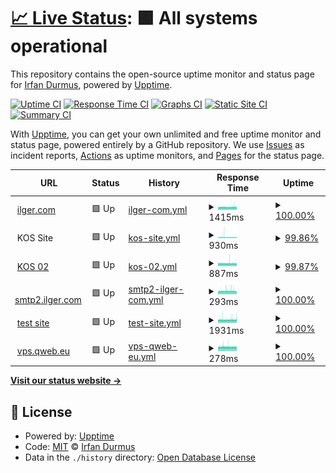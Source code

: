# [📈 Live Status](https://shirfan.github.io/Uptime): <!--live status--> **🟩 All systems operational**

This repository contains the open-source uptime monitor and status page for [Irfan Durmus](http://irfandurmus.com/cv), powered by [Upptime](https://github.com/upptime/upptime).

[![Uptime CI](https://github.com/Irfan/upptime/workflows/Uptime%20CI/badge.svg)](https://github.com/Irfan/upptime/actions?query=workflow%3A%22Uptime+CI%22)
[![Response Time CI](https://github.com/Irfan/upptime/workflows/Response%20Time%20CI/badge.svg)](https://github.com/Irfan/upptime/actions?query=workflow%3A%22Response+Time+CI%22)
[![Graphs CI](https://github.com/Irfan/upptime/workflows/Graphs%20CI/badge.svg)](https://github.com/Irfan/upptime/actions?query=workflow%3A%22Graphs+CI%22)
[![Static Site CI](https://github.com/Irfan/upptime/workflows/Static%20Site%20CI/badge.svg)](https://github.com/Irfan/upptime/actions?query=workflow%3A%22Static+Site+CI%22)
[![Summary CI](https://github.com/Irfan/upptime/workflows/Summary%20CI/badge.svg)](https://github.com/Irfan/upptime/actions?query=workflow%3A%22Summary+CI%22)

With [Upptime](https://upptime.js.org), you can get your own unlimited and free uptime monitor and status page, powered entirely by a GitHub repository. We use [Issues](https://github.com/Irfan/upptime/issues) as incident reports, [Actions](https://github.com/Irfan/upptime/actions) as uptime monitors, and [Pages](https://Irfan.github.io/upptime) for the status page.

<!--start: status pages-->
<!-- This summary is generated by Upptime (https://github.com/upptime/upptime) -->
<!-- Do not edit this manually, your changes will be overwritten -->
<!-- prettier-ignore -->
| URL | Status | History | Response Time | Uptime |
| --- | ------ | ------- | ------------- | ------ |
| <img alt="" src="https://icons.duckduckgo.com/ip3/www.ilger.com.ico" height="13"> [ilger.com](https://www.ilger.com) | 🟩 Up | [ilger-com.yml](https://github.com/shirfan/Uptime/commits/HEAD/history/ilger-com.yml) | <details><summary><img alt="Response time graph" src="./graphs/ilger-com/response-time-week.png" height="20"> 1415ms</summary><br><a href="https://shirfan.github.io/Uptime/history/ilger-com"><img alt="Response time 1424" src="https://img.shields.io/endpoint?url=https%3A%2F%2Fraw.githubusercontent.com%2Fshirfan%2FUptime%2FHEAD%2Fapi%2Filger-com%2Fresponse-time.json"></a><br><a href="https://shirfan.github.io/Uptime/history/ilger-com"><img alt="24-hour response time 1441" src="https://img.shields.io/endpoint?url=https%3A%2F%2Fraw.githubusercontent.com%2Fshirfan%2FUptime%2FHEAD%2Fapi%2Filger-com%2Fresponse-time-day.json"></a><br><a href="https://shirfan.github.io/Uptime/history/ilger-com"><img alt="7-day response time 1415" src="https://img.shields.io/endpoint?url=https%3A%2F%2Fraw.githubusercontent.com%2Fshirfan%2FUptime%2FHEAD%2Fapi%2Filger-com%2Fresponse-time-week.json"></a><br><a href="https://shirfan.github.io/Uptime/history/ilger-com"><img alt="30-day response time 1424" src="https://img.shields.io/endpoint?url=https%3A%2F%2Fraw.githubusercontent.com%2Fshirfan%2FUptime%2FHEAD%2Fapi%2Filger-com%2Fresponse-time-month.json"></a><br><a href="https://shirfan.github.io/Uptime/history/ilger-com"><img alt="1-year response time 1424" src="https://img.shields.io/endpoint?url=https%3A%2F%2Fraw.githubusercontent.com%2Fshirfan%2FUptime%2FHEAD%2Fapi%2Filger-com%2Fresponse-time-year.json"></a></details> | <details><summary><a href="https://shirfan.github.io/Uptime/history/ilger-com">100.00%</a></summary><a href="https://shirfan.github.io/Uptime/history/ilger-com"><img alt="All-time uptime 100.00%" src="https://img.shields.io/endpoint?url=https%3A%2F%2Fraw.githubusercontent.com%2Fshirfan%2FUptime%2FHEAD%2Fapi%2Filger-com%2Fuptime.json"></a><br><a href="https://shirfan.github.io/Uptime/history/ilger-com"><img alt="24-hour uptime 100.00%" src="https://img.shields.io/endpoint?url=https%3A%2F%2Fraw.githubusercontent.com%2Fshirfan%2FUptime%2FHEAD%2Fapi%2Filger-com%2Fuptime-day.json"></a><br><a href="https://shirfan.github.io/Uptime/history/ilger-com"><img alt="7-day uptime 100.00%" src="https://img.shields.io/endpoint?url=https%3A%2F%2Fraw.githubusercontent.com%2Fshirfan%2FUptime%2FHEAD%2Fapi%2Filger-com%2Fuptime-week.json"></a><br><a href="https://shirfan.github.io/Uptime/history/ilger-com"><img alt="30-day uptime 100.00%" src="https://img.shields.io/endpoint?url=https%3A%2F%2Fraw.githubusercontent.com%2Fshirfan%2FUptime%2FHEAD%2Fapi%2Filger-com%2Fuptime-month.json"></a><br><a href="https://shirfan.github.io/Uptime/history/ilger-com"><img alt="1-year uptime 100.00%" src="https://img.shields.io/endpoint?url=https%3A%2F%2Fraw.githubusercontent.com%2Fshirfan%2FUptime%2FHEAD%2Fapi%2Filger-com%2Fuptime-year.json"></a></details>
| <img alt="" src="https://icons.duckduckgo.com/ip3/null.ico" height="13"> KOS Site | 🟩 Up | [kos-site.yml](https://github.com/shirfan/Uptime/commits/HEAD/history/kos-site.yml) | <details><summary><img alt="Response time graph" src="./graphs/kos-site/response-time-week.png" height="20"> 930ms</summary><br><a href="https://shirfan.github.io/Uptime/history/kos-site"><img alt="Response time 904" src="https://img.shields.io/endpoint?url=https%3A%2F%2Fraw.githubusercontent.com%2Fshirfan%2FUptime%2FHEAD%2Fapi%2Fkos-site%2Fresponse-time.json"></a><br><a href="https://shirfan.github.io/Uptime/history/kos-site"><img alt="24-hour response time 917" src="https://img.shields.io/endpoint?url=https%3A%2F%2Fraw.githubusercontent.com%2Fshirfan%2FUptime%2FHEAD%2Fapi%2Fkos-site%2Fresponse-time-day.json"></a><br><a href="https://shirfan.github.io/Uptime/history/kos-site"><img alt="7-day response time 930" src="https://img.shields.io/endpoint?url=https%3A%2F%2Fraw.githubusercontent.com%2Fshirfan%2FUptime%2FHEAD%2Fapi%2Fkos-site%2Fresponse-time-week.json"></a><br><a href="https://shirfan.github.io/Uptime/history/kos-site"><img alt="30-day response time 904" src="https://img.shields.io/endpoint?url=https%3A%2F%2Fraw.githubusercontent.com%2Fshirfan%2FUptime%2FHEAD%2Fapi%2Fkos-site%2Fresponse-time-month.json"></a><br><a href="https://shirfan.github.io/Uptime/history/kos-site"><img alt="1-year response time 904" src="https://img.shields.io/endpoint?url=https%3A%2F%2Fraw.githubusercontent.com%2Fshirfan%2FUptime%2FHEAD%2Fapi%2Fkos-site%2Fresponse-time-year.json"></a></details> | <details><summary><a href="https://shirfan.github.io/Uptime/history/kos-site">99.86%</a></summary><a href="https://shirfan.github.io/Uptime/history/kos-site"><img alt="All-time uptime 99.94%" src="https://img.shields.io/endpoint?url=https%3A%2F%2Fraw.githubusercontent.com%2Fshirfan%2FUptime%2FHEAD%2Fapi%2Fkos-site%2Fuptime.json"></a><br><a href="https://shirfan.github.io/Uptime/history/kos-site"><img alt="24-hour uptime 99.01%" src="https://img.shields.io/endpoint?url=https%3A%2F%2Fraw.githubusercontent.com%2Fshirfan%2FUptime%2FHEAD%2Fapi%2Fkos-site%2Fuptime-day.json"></a><br><a href="https://shirfan.github.io/Uptime/history/kos-site"><img alt="7-day uptime 99.86%" src="https://img.shields.io/endpoint?url=https%3A%2F%2Fraw.githubusercontent.com%2Fshirfan%2FUptime%2FHEAD%2Fapi%2Fkos-site%2Fuptime-week.json"></a><br><a href="https://shirfan.github.io/Uptime/history/kos-site"><img alt="30-day uptime 99.94%" src="https://img.shields.io/endpoint?url=https%3A%2F%2Fraw.githubusercontent.com%2Fshirfan%2FUptime%2FHEAD%2Fapi%2Fkos-site%2Fuptime-month.json"></a><br><a href="https://shirfan.github.io/Uptime/history/kos-site"><img alt="1-year uptime 99.94%" src="https://img.shields.io/endpoint?url=https%3A%2F%2Fraw.githubusercontent.com%2Fshirfan%2FUptime%2FHEAD%2Fapi%2Fkos-site%2Fuptime-year.json"></a></details>
| <img alt="" src="https://icons.duckduckgo.com/ip3/kos02.ilger.com.ico" height="13"> [KOS 02](https://kos02.ilger.com) | 🟩 Up | [kos-02.yml](https://github.com/shirfan/Uptime/commits/HEAD/history/kos-02.yml) | <details><summary><img alt="Response time graph" src="./graphs/kos-02/response-time-week.png" height="20"> 887ms</summary><br><a href="https://shirfan.github.io/Uptime/history/kos-02"><img alt="Response time 883" src="https://img.shields.io/endpoint?url=https%3A%2F%2Fraw.githubusercontent.com%2Fshirfan%2FUptime%2FHEAD%2Fapi%2Fkos-02%2Fresponse-time.json"></a><br><a href="https://shirfan.github.io/Uptime/history/kos-02"><img alt="24-hour response time 892" src="https://img.shields.io/endpoint?url=https%3A%2F%2Fraw.githubusercontent.com%2Fshirfan%2FUptime%2FHEAD%2Fapi%2Fkos-02%2Fresponse-time-day.json"></a><br><a href="https://shirfan.github.io/Uptime/history/kos-02"><img alt="7-day response time 887" src="https://img.shields.io/endpoint?url=https%3A%2F%2Fraw.githubusercontent.com%2Fshirfan%2FUptime%2FHEAD%2Fapi%2Fkos-02%2Fresponse-time-week.json"></a><br><a href="https://shirfan.github.io/Uptime/history/kos-02"><img alt="30-day response time 883" src="https://img.shields.io/endpoint?url=https%3A%2F%2Fraw.githubusercontent.com%2Fshirfan%2FUptime%2FHEAD%2Fapi%2Fkos-02%2Fresponse-time-month.json"></a><br><a href="https://shirfan.github.io/Uptime/history/kos-02"><img alt="1-year response time 883" src="https://img.shields.io/endpoint?url=https%3A%2F%2Fraw.githubusercontent.com%2Fshirfan%2FUptime%2FHEAD%2Fapi%2Fkos-02%2Fresponse-time-year.json"></a></details> | <details><summary><a href="https://shirfan.github.io/Uptime/history/kos-02">99.87%</a></summary><a href="https://shirfan.github.io/Uptime/history/kos-02"><img alt="All-time uptime 99.95%" src="https://img.shields.io/endpoint?url=https%3A%2F%2Fraw.githubusercontent.com%2Fshirfan%2FUptime%2FHEAD%2Fapi%2Fkos-02%2Fuptime.json"></a><br><a href="https://shirfan.github.io/Uptime/history/kos-02"><img alt="24-hour uptime 99.11%" src="https://img.shields.io/endpoint?url=https%3A%2F%2Fraw.githubusercontent.com%2Fshirfan%2FUptime%2FHEAD%2Fapi%2Fkos-02%2Fuptime-day.json"></a><br><a href="https://shirfan.github.io/Uptime/history/kos-02"><img alt="7-day uptime 99.87%" src="https://img.shields.io/endpoint?url=https%3A%2F%2Fraw.githubusercontent.com%2Fshirfan%2FUptime%2FHEAD%2Fapi%2Fkos-02%2Fuptime-week.json"></a><br><a href="https://shirfan.github.io/Uptime/history/kos-02"><img alt="30-day uptime 99.95%" src="https://img.shields.io/endpoint?url=https%3A%2F%2Fraw.githubusercontent.com%2Fshirfan%2FUptime%2FHEAD%2Fapi%2Fkos-02%2Fuptime-month.json"></a><br><a href="https://shirfan.github.io/Uptime/history/kos-02"><img alt="1-year uptime 99.95%" src="https://img.shields.io/endpoint?url=https%3A%2F%2Fraw.githubusercontent.com%2Fshirfan%2FUptime%2FHEAD%2Fapi%2Fkos-02%2Fuptime-year.json"></a></details>
| <img alt="" src="https://icons.duckduckgo.com/ip3/null.ico" height="13"> [smtp2.ilger.com](smtp2.ilger.it) | 🟩 Up | [smtp2-ilger-com.yml](https://github.com/shirfan/Uptime/commits/HEAD/history/smtp2-ilger-com.yml) | <details><summary><img alt="Response time graph" src="./graphs/smtp2-ilger-com/response-time-week.png" height="20"> 293ms</summary><br><a href="https://shirfan.github.io/Uptime/history/smtp2-ilger-com"><img alt="Response time 291" src="https://img.shields.io/endpoint?url=https%3A%2F%2Fraw.githubusercontent.com%2Fshirfan%2FUptime%2FHEAD%2Fapi%2Fsmtp2-ilger-com%2Fresponse-time.json"></a><br><a href="https://shirfan.github.io/Uptime/history/smtp2-ilger-com"><img alt="24-hour response time 282" src="https://img.shields.io/endpoint?url=https%3A%2F%2Fraw.githubusercontent.com%2Fshirfan%2FUptime%2FHEAD%2Fapi%2Fsmtp2-ilger-com%2Fresponse-time-day.json"></a><br><a href="https://shirfan.github.io/Uptime/history/smtp2-ilger-com"><img alt="7-day response time 293" src="https://img.shields.io/endpoint?url=https%3A%2F%2Fraw.githubusercontent.com%2Fshirfan%2FUptime%2FHEAD%2Fapi%2Fsmtp2-ilger-com%2Fresponse-time-week.json"></a><br><a href="https://shirfan.github.io/Uptime/history/smtp2-ilger-com"><img alt="30-day response time 291" src="https://img.shields.io/endpoint?url=https%3A%2F%2Fraw.githubusercontent.com%2Fshirfan%2FUptime%2FHEAD%2Fapi%2Fsmtp2-ilger-com%2Fresponse-time-month.json"></a><br><a href="https://shirfan.github.io/Uptime/history/smtp2-ilger-com"><img alt="1-year response time 291" src="https://img.shields.io/endpoint?url=https%3A%2F%2Fraw.githubusercontent.com%2Fshirfan%2FUptime%2FHEAD%2Fapi%2Fsmtp2-ilger-com%2Fresponse-time-year.json"></a></details> | <details><summary><a href="https://shirfan.github.io/Uptime/history/smtp2-ilger-com">100.00%</a></summary><a href="https://shirfan.github.io/Uptime/history/smtp2-ilger-com"><img alt="All-time uptime 99.73%" src="https://img.shields.io/endpoint?url=https%3A%2F%2Fraw.githubusercontent.com%2Fshirfan%2FUptime%2FHEAD%2Fapi%2Fsmtp2-ilger-com%2Fuptime.json"></a><br><a href="https://shirfan.github.io/Uptime/history/smtp2-ilger-com"><img alt="24-hour uptime 100.00%" src="https://img.shields.io/endpoint?url=https%3A%2F%2Fraw.githubusercontent.com%2Fshirfan%2FUptime%2FHEAD%2Fapi%2Fsmtp2-ilger-com%2Fuptime-day.json"></a><br><a href="https://shirfan.github.io/Uptime/history/smtp2-ilger-com"><img alt="7-day uptime 100.00%" src="https://img.shields.io/endpoint?url=https%3A%2F%2Fraw.githubusercontent.com%2Fshirfan%2FUptime%2FHEAD%2Fapi%2Fsmtp2-ilger-com%2Fuptime-week.json"></a><br><a href="https://shirfan.github.io/Uptime/history/smtp2-ilger-com"><img alt="30-day uptime 99.73%" src="https://img.shields.io/endpoint?url=https%3A%2F%2Fraw.githubusercontent.com%2Fshirfan%2FUptime%2FHEAD%2Fapi%2Fsmtp2-ilger-com%2Fuptime-month.json"></a><br><a href="https://shirfan.github.io/Uptime/history/smtp2-ilger-com"><img alt="1-year uptime 99.73%" src="https://img.shields.io/endpoint?url=https%3A%2F%2Fraw.githubusercontent.com%2Fshirfan%2FUptime%2FHEAD%2Fapi%2Fsmtp2-ilger-com%2Fuptime-year.json"></a></details>
| <img alt="" src="https://icons.duckduckgo.com/ip3/ilger.com.ico" height="13"> [test site](https://ilger.com/) | 🟩 Up | [test-site.yml](https://github.com/shirfan/Uptime/commits/HEAD/history/test-site.yml) | <details><summary><img alt="Response time graph" src="./graphs/test-site/response-time-week.png" height="20"> 1931ms</summary><br><a href="https://shirfan.github.io/Uptime/history/test-site"><img alt="Response time 1917" src="https://img.shields.io/endpoint?url=https%3A%2F%2Fraw.githubusercontent.com%2Fshirfan%2FUptime%2FHEAD%2Fapi%2Ftest-site%2Fresponse-time.json"></a><br><a href="https://shirfan.github.io/Uptime/history/test-site"><img alt="24-hour response time 1977" src="https://img.shields.io/endpoint?url=https%3A%2F%2Fraw.githubusercontent.com%2Fshirfan%2FUptime%2FHEAD%2Fapi%2Ftest-site%2Fresponse-time-day.json"></a><br><a href="https://shirfan.github.io/Uptime/history/test-site"><img alt="7-day response time 1931" src="https://img.shields.io/endpoint?url=https%3A%2F%2Fraw.githubusercontent.com%2Fshirfan%2FUptime%2FHEAD%2Fapi%2Ftest-site%2Fresponse-time-week.json"></a><br><a href="https://shirfan.github.io/Uptime/history/test-site"><img alt="30-day response time 1917" src="https://img.shields.io/endpoint?url=https%3A%2F%2Fraw.githubusercontent.com%2Fshirfan%2FUptime%2FHEAD%2Fapi%2Ftest-site%2Fresponse-time-month.json"></a><br><a href="https://shirfan.github.io/Uptime/history/test-site"><img alt="1-year response time 1917" src="https://img.shields.io/endpoint?url=https%3A%2F%2Fraw.githubusercontent.com%2Fshirfan%2FUptime%2FHEAD%2Fapi%2Ftest-site%2Fresponse-time-year.json"></a></details> | <details><summary><a href="https://shirfan.github.io/Uptime/history/test-site">100.00%</a></summary><a href="https://shirfan.github.io/Uptime/history/test-site"><img alt="All-time uptime 100.00%" src="https://img.shields.io/endpoint?url=https%3A%2F%2Fraw.githubusercontent.com%2Fshirfan%2FUptime%2FHEAD%2Fapi%2Ftest-site%2Fuptime.json"></a><br><a href="https://shirfan.github.io/Uptime/history/test-site"><img alt="24-hour uptime 100.00%" src="https://img.shields.io/endpoint?url=https%3A%2F%2Fraw.githubusercontent.com%2Fshirfan%2FUptime%2FHEAD%2Fapi%2Ftest-site%2Fuptime-day.json"></a><br><a href="https://shirfan.github.io/Uptime/history/test-site"><img alt="7-day uptime 100.00%" src="https://img.shields.io/endpoint?url=https%3A%2F%2Fraw.githubusercontent.com%2Fshirfan%2FUptime%2FHEAD%2Fapi%2Ftest-site%2Fuptime-week.json"></a><br><a href="https://shirfan.github.io/Uptime/history/test-site"><img alt="30-day uptime 100.00%" src="https://img.shields.io/endpoint?url=https%3A%2F%2Fraw.githubusercontent.com%2Fshirfan%2FUptime%2FHEAD%2Fapi%2Ftest-site%2Fuptime-month.json"></a><br><a href="https://shirfan.github.io/Uptime/history/test-site"><img alt="1-year uptime 100.00%" src="https://img.shields.io/endpoint?url=https%3A%2F%2Fraw.githubusercontent.com%2Fshirfan%2FUptime%2FHEAD%2Fapi%2Ftest-site%2Fuptime-year.json"></a></details>
| <img alt="" src="https://icons.duckduckgo.com/ip3/null.ico" height="13"> [vps.qweb.eu](vps.qweb.eu) | 🟩 Up | [vps-qweb-eu.yml](https://github.com/shirfan/Uptime/commits/HEAD/history/vps-qweb-eu.yml) | <details><summary><img alt="Response time graph" src="./graphs/vps-qweb-eu/response-time-week.png" height="20"> 278ms</summary><br><a href="https://shirfan.github.io/Uptime/history/vps-qweb-eu"><img alt="Response time 280" src="https://img.shields.io/endpoint?url=https%3A%2F%2Fraw.githubusercontent.com%2Fshirfan%2FUptime%2FHEAD%2Fapi%2Fvps-qweb-eu%2Fresponse-time.json"></a><br><a href="https://shirfan.github.io/Uptime/history/vps-qweb-eu"><img alt="24-hour response time 276" src="https://img.shields.io/endpoint?url=https%3A%2F%2Fraw.githubusercontent.com%2Fshirfan%2FUptime%2FHEAD%2Fapi%2Fvps-qweb-eu%2Fresponse-time-day.json"></a><br><a href="https://shirfan.github.io/Uptime/history/vps-qweb-eu"><img alt="7-day response time 278" src="https://img.shields.io/endpoint?url=https%3A%2F%2Fraw.githubusercontent.com%2Fshirfan%2FUptime%2FHEAD%2Fapi%2Fvps-qweb-eu%2Fresponse-time-week.json"></a><br><a href="https://shirfan.github.io/Uptime/history/vps-qweb-eu"><img alt="30-day response time 280" src="https://img.shields.io/endpoint?url=https%3A%2F%2Fraw.githubusercontent.com%2Fshirfan%2FUptime%2FHEAD%2Fapi%2Fvps-qweb-eu%2Fresponse-time-month.json"></a><br><a href="https://shirfan.github.io/Uptime/history/vps-qweb-eu"><img alt="1-year response time 280" src="https://img.shields.io/endpoint?url=https%3A%2F%2Fraw.githubusercontent.com%2Fshirfan%2FUptime%2FHEAD%2Fapi%2Fvps-qweb-eu%2Fresponse-time-year.json"></a></details> | <details><summary><a href="https://shirfan.github.io/Uptime/history/vps-qweb-eu">100.00%</a></summary><a href="https://shirfan.github.io/Uptime/history/vps-qweb-eu"><img alt="All-time uptime 100.00%" src="https://img.shields.io/endpoint?url=https%3A%2F%2Fraw.githubusercontent.com%2Fshirfan%2FUptime%2FHEAD%2Fapi%2Fvps-qweb-eu%2Fuptime.json"></a><br><a href="https://shirfan.github.io/Uptime/history/vps-qweb-eu"><img alt="24-hour uptime 100.00%" src="https://img.shields.io/endpoint?url=https%3A%2F%2Fraw.githubusercontent.com%2Fshirfan%2FUptime%2FHEAD%2Fapi%2Fvps-qweb-eu%2Fuptime-day.json"></a><br><a href="https://shirfan.github.io/Uptime/history/vps-qweb-eu"><img alt="7-day uptime 100.00%" src="https://img.shields.io/endpoint?url=https%3A%2F%2Fraw.githubusercontent.com%2Fshirfan%2FUptime%2FHEAD%2Fapi%2Fvps-qweb-eu%2Fuptime-week.json"></a><br><a href="https://shirfan.github.io/Uptime/history/vps-qweb-eu"><img alt="30-day uptime 100.00%" src="https://img.shields.io/endpoint?url=https%3A%2F%2Fraw.githubusercontent.com%2Fshirfan%2FUptime%2FHEAD%2Fapi%2Fvps-qweb-eu%2Fuptime-month.json"></a><br><a href="https://shirfan.github.io/Uptime/history/vps-qweb-eu"><img alt="1-year uptime 100.00%" src="https://img.shields.io/endpoint?url=https%3A%2F%2Fraw.githubusercontent.com%2Fshirfan%2FUptime%2FHEAD%2Fapi%2Fvps-qweb-eu%2Fuptime-year.json"></a></details>

<!--end: status pages-->

[**Visit our status website →**](https://shirfan.github.io/Uptime)

## 📄 License

- Powered by: [Upptime](https://github.com/upptime/upptime)
- Code: [MIT](./LICENSE) © [Irfan Durmus](http://irfandurmus.com/cv)
- Data in the `./history` directory: [Open Database License](https://opendatacommons.org/licenses/odbl/1-0/)
